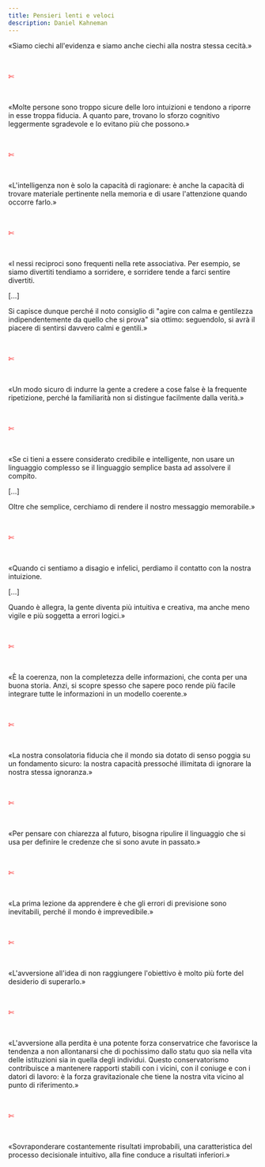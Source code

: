 ```yaml
---
title: Pensieri lenti e veloci
description: Daniel Kahneman
---
```

«Siamo ciechi all'evidenza e siamo anche ciechi alla nostra stessa cecità.»

&nbsp;

<span style="color:red">✄</span>

&nbsp;

«Molte persone sono troppo sicure delle loro intuizioni e tendono a riporre in esse troppa fiducia. A quanto pare, trovano lo sforzo cognitivo leggermente sgradevole e lo evitano più che possono.»

&nbsp;

<span style="color:red">✄</span>

&nbsp;

«L'intelligenza non è solo la capacità di ragionare: è anche la capacità di trovare materiale pertinente nella memoria e di usare l'attenzione quando occorre farlo.»

&nbsp;

<span style="color:red">✄</span>

&nbsp;

«I nessi reciproci sono frequenti nella rete associativa. Per esempio, se siamo divertiti tendiamo a sorridere, e sorridere tende a farci sentire divertiti.

[...]
&nbsp;

Si capisce dunque perché il noto consiglio di "agire con calma e gentilezza indipendentemente da quello che si prova" sia ottimo: seguendolo, si avrà il piacere di sentirsi davvero calmi e gentili.»

&nbsp;

<span style="color:red">✄</span>

&nbsp;

«Un modo sicuro di indurre la gente a credere a cose false è la frequente ripetizione, perché la familiarità non si distingue facilmente dalla verità.»

&nbsp;

<span style="color:red">✄</span>

&nbsp;

«Se ci tieni a essere considerato credibile e intelligente, non usare un linguaggio complesso se il linguaggio semplice basta ad assolvere il compito.

[...]
&nbsp;

Oltre che semplice, cerchiamo di rendere il nostro messaggio memorabile.»

&nbsp;

<span style="color:red">✄</span>

&nbsp;

«Quando ci sentiamo a disagio e infelici, perdiamo il contatto con la nostra intuizione.

[...]
&nbsp;

Quando è allegra, la gente diventa più intuitiva e creativa, ma anche meno vigile e più soggetta a errori logici.»

&nbsp;

<span style="color:red">✄</span>

&nbsp;

«È la coerenza, non la completezza delle informazioni, che conta per una buona storia. Anzi, si scopre spesso che sapere poco rende più facile integrare tutte le informazioni in un modello coerente.»

&nbsp;

<span style="color:red">✄</span>

&nbsp;

«La nostra consolatoria fiducia che il mondo sia dotato di senso poggia su un fondamento sicuro: la nostra capacità pressoché illimitata di ignorare la nostra stessa ignoranza.»

&nbsp;

<span style="color:red">✄</span>

&nbsp;

«Per pensare con chiarezza al futuro, bisogna ripulire il linguaggio che si usa per definire le credenze che si sono avute in passato.»

&nbsp;

<span style="color:red">✄</span>

&nbsp;

«La prima lezione da apprendere è che gli errori di previsione sono inevitabili, perché il mondo è imprevedibile.»

&nbsp;

<span style="color:red">✄</span>

&nbsp;

«L'avversione all'idea di non raggiungere l'obiettivo è molto più forte del desiderio di superarlo.»

&nbsp;

<span style="color:red">✄</span>

&nbsp;

«L'avversione alla perdita è una potente forza conservatrice che favorisce la tendenza a non allontanarsi che di pochissimo dallo statu quo sia nella vita delle istituzioni sia in quella degli individui. Questo conservatorismo contribuisce a mantenere rapporti stabili con i vicini, con il coniuge e con i datori di lavoro: è la forza gravitazionale che tiene la nostra vita vicino al punto di riferimento.»

&nbsp;

<span style="color:red">✄</span>

&nbsp;

«Sovraponderare costantemente risultati improbabili, una caratteristica del processo decisionale intuitivo, alla fine conduce a risultati inferiori.»
